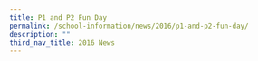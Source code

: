 ```yaml
---
title: P1 and P2 Fun Day
permalink: /school-information/news/2016/p1-and-p2-fun-day/
description: ""
third_nav_title: 2016 News
---
```

